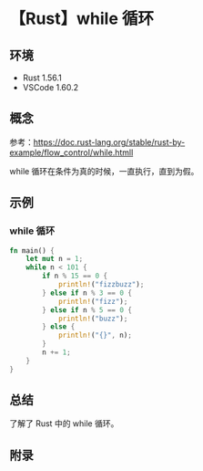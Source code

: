 # 【Rust】while 循环

## 环境

- Rust 1.56.1
- VSCode 1.60.2

## 概念

参考：<https://doc.rust-lang.org/stable/rust-by-example/flow_control/while.htmll>  

while 循环在条件为真的时候，一直执行，直到为假。

## 示例

### while 循环

```rust
fn main() {
    let mut n = 1;
    while n < 101 {
        if n % 15 == 0 {
            println!("fizzbuzz");
        } else if n % 3 == 0 {
            println!("fizz");
        } else if n % 5 == 0 {
            println!("buzz");
        } else {
            println!("{}", n);
        }
        n += 1;
    }
}
```

## 总结

了解了 Rust 中的 while 循环。

## 附录
